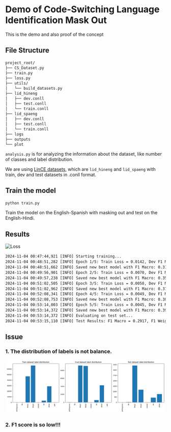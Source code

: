 # Demo of Code-Switching Language Identification Mask Out

This is the demo and also proof of the concept

## File Structure

```
project_root/
├── CS_Dataset.py
├── train.py
├── loss.py
├── utils/
│   └── build_datasets.py
├── lid_hineng
│   ├── dev.conll
│   ├── test.conll
│   └── train.conll
├── lid_spaeng
│   ├── dev.conll
│   ├── test.conll
│   └── train.conll
├── logs
├── outputs
└── plot
```

`analysis.py` is for analyzing the information about the dataset, like number of classes and label distribution.

We are using [LinCE datasets](https://ritual.uh.edu/lince/datasets), which are `lid_hineng` and  `lid_spaeng` with train, dev and test datasets in .conll format.

## Train the model

```bash
python train.py
```

Train the model on the English-Spanish with masking out and test on the English-Hindi.

## Results
![Loss](outputs/20241104_004739/training_curves.png)

```txt
2024-11-04 00:47:44,921 [INFO] Starting training...
2024-11-04 00:48:51,282 [INFO] Epoch 1/5: Train Loss = 0.0142, Dev F1 Macro = 0.3167, Dev F1 Weighted = 0.3925
2024-11-04 00:48:51,662 [INFO] Saved new best model with F1 Macro: 0.3167
2024-11-04 00:49:56,901 [INFO] Epoch 2/5: Train Loss = 0.0070, Dev F1 Macro = 0.3518, Dev F1 Weighted = 0.4265
2024-11-04 00:49:57,238 [INFO] Saved new best model with F1 Macro: 0.3518
2024-11-04 00:51:02,505 [INFO] Epoch 3/5: Train Loss = 0.0058, Dev F1 Macro = 0.3738, Dev F1 Weighted = 0.4345
2024-11-04 00:51:02,962 [INFO] Saved new best model with F1 Macro: 0.3738
2024-11-04 00:52:08,341 [INFO] Epoch 4/5: Train Loss = 0.0049, Dev F1 Macro = 0.3868, Dev F1 Weighted = 0.4406
2024-11-04 00:52:08,753 [INFO] Saved new best model with F1 Macro: 0.3868
2024-11-04 00:53:14,003 [INFO] Epoch 5/5: Train Loss = 0.0045, Dev F1 Macro = 0.3949, Dev F1 Weighted = 0.4509
2024-11-04 00:53:14,372 [INFO] Saved new best model with F1 Macro: 0.3949
2024-11-04 00:53:14,372 [INFO] Evaluating on test set...
2024-11-04 00:53:15,110 [INFO] Test Results: F1 Macro = 0.2917, F1 Weighted = 0.4052
```

## Issue

### 1. The distribution of labels is not balance.
![label_distribution](plot/label_distribution.png)

### 2. F1 score is so low!!!



